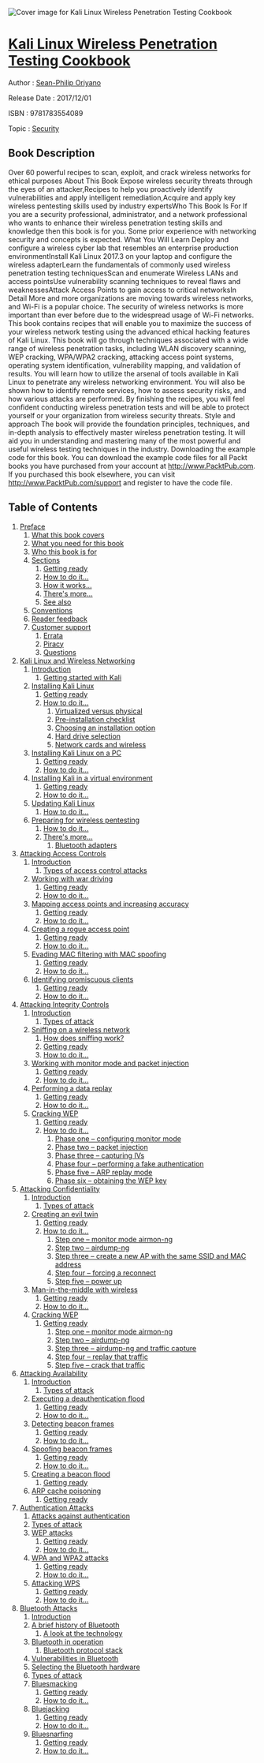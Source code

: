 ![Cover image for Kali Linux Wireless Penetration Testing Cookbook](https://imgdetail.ebookreading.net/cover/cover/security/EB9781783554089.jpg)

[Kali Linux Wireless Penetration Testing Cookbook](https://ebookreading.net/view/book/Kali+Linux+Wireless+Penetration+Testing+Cookbook-EB9781783554089_1.html "Kali Linux Wireless Penetration Testing Cookbook")
====================================================================================================================

Author : [Sean-Philip Oriyano](https://ebookreading.net/search/author/Sean-Philip+Oriyano)

Release Date : 2017/12/01

ISBN : 9781783554089

Topic : [Security](https://ebookreading.net/search/category/security)

Book Description
-----------------

Over 60 powerful recipes to scan, exploit, and crack wireless networks for ethical purposes
About This Book
Expose wireless security threats through the eyes of an attacker,Recipes to help you proactively identify vulnerabilities and apply intelligent remediation,Acquire and apply key wireless pentesting skills used by industry expertsWho This Book Is For
If you are a security professional, administrator, and a network professional who wants to enhance their wireless penetration testing skills and knowledge then this book is for you. Some prior experience with networking security and concepts is expected.
What You Will Learn
Deploy and configure a wireless cyber lab that resembles an enterprise production environmentInstall Kali Linux 2017.3 on your laptop and configure the wireless adapterLearn the fundamentals of commonly used wireless penetration testing techniquesScan and enumerate Wireless LANs and access pointsUse vulnerability scanning techniques to reveal flaws and weaknessesAttack Access Points to gain access to critical networksIn Detail
More and more organizations are moving towards wireless networks, and Wi-Fi is a popular choice. The security of wireless networks is more important than ever before due to the widespread usage of Wi-Fi networks. This book contains recipes that will enable you to maximize the success of your wireless network testing using the advanced ethical hacking features of Kali Linux.
This book will go through techniques associated with a wide range of wireless penetration tasks, including WLAN discovery scanning, WEP cracking, WPA/WPA2 cracking, attacking access point systems, operating system identification, vulnerability mapping, and validation of results. You will learn how to utilize the arsenal of tools available in Kali Linux to penetrate any wireless networking environment. You will also be shown how to identify remote services, how to assess security risks, and how various attacks are performed.
By finishing the recipes, you will feel confident conducting wireless penetration tests and will be able to protect yourself or your organization from wireless security threats.
Style and approach
The book will provide the foundation principles, techniques, and in-depth analysis to effectively master wireless penetration testing. It will aid you in understanding and mastering many of the most powerful and useful wireless testing techniques in the industry.
Downloading the example code for this book. You can download the example code files for all Packt books you have purchased from your account at http://www.PacktPub.com. If you purchased this book elsewhere, you can visit http://www.PacktPub.com/support and register to have the code file.
              
Table of Contents
-----------------

1. [Preface](https://ebookreading.net/view/book/Kali+Linux+Wireless+Penetration+Testing+Cookbook-EB9781783554089_15.html)
    1. [What this book covers](https://ebookreading.net/view/book/Kali+Linux+Wireless+Penetration+Testing+Cookbook-EB9781783554089_16.html)
    1. [What you need for this book](https://ebookreading.net/view/book/Kali+Linux+Wireless+Penetration+Testing+Cookbook-EB9781783554089_17.html)
    1. [Who this book is for](https://ebookreading.net/view/book/Kali+Linux+Wireless+Penetration+Testing+Cookbook-EB9781783554089_18.html)
    1. [Sections](https://ebookreading.net/view/book/Kali+Linux+Wireless+Penetration+Testing+Cookbook-EB9781783554089_19.html)
        1. [Getting ready](https://ebookreading.net/view/book/Kali+Linux+Wireless+Penetration+Testing+Cookbook-EB9781783554089_20.html)
        1. [How to do it…](https://ebookreading.net/view/book/Kali+Linux+Wireless+Penetration+Testing+Cookbook-EB9781783554089_21.html)
        1. [How it works…](https://ebookreading.net/view/book/Kali+Linux+Wireless+Penetration+Testing+Cookbook-EB9781783554089_22.html)
        1. [There&#39;s more…](https://ebookreading.net/view/book/Kali+Linux+Wireless+Penetration+Testing+Cookbook-EB9781783554089_23.html)
        1. [See also](https://ebookreading.net/view/book/Kali+Linux+Wireless+Penetration+Testing+Cookbook-EB9781783554089_24.html)
    1. [Conventions](https://ebookreading.net/view/book/Kali+Linux+Wireless+Penetration+Testing+Cookbook-EB9781783554089_25.html)
    1. [Reader feedback](https://ebookreading.net/view/book/Kali+Linux+Wireless+Penetration+Testing+Cookbook-EB9781783554089_26.html)
    1. [Customer support](https://ebookreading.net/view/book/Kali+Linux+Wireless+Penetration+Testing+Cookbook-EB9781783554089_27.html)
        1. [Errata](https://ebookreading.net/view/book/Kali+Linux+Wireless+Penetration+Testing+Cookbook-EB9781783554089_28.html)
        1. [Piracy](https://ebookreading.net/view/book/Kali+Linux+Wireless+Penetration+Testing+Cookbook-EB9781783554089_29.html)
        1. [Questions](https://ebookreading.net/view/book/Kali+Linux+Wireless+Penetration+Testing+Cookbook-EB9781783554089_30.html)
1. [Kali Linux and Wireless Networking](https://ebookreading.net/view/book/Kali+Linux+Wireless+Penetration+Testing+Cookbook-EB9781783554089_31.html)
    1. [Introduction](https://ebookreading.net/view/book/Kali+Linux+Wireless+Penetration+Testing+Cookbook-EB9781783554089_32.html)
        1. [Getting started with Kali](https://ebookreading.net/view/book/Kali+Linux+Wireless+Penetration+Testing+Cookbook-EB9781783554089_33.html)
    1. [Installing Kali Linux](https://ebookreading.net/view/book/Kali+Linux+Wireless+Penetration+Testing+Cookbook-EB9781783554089_34.html)
        1. [Getting ready](https://ebookreading.net/view/book/Kali+Linux+Wireless+Penetration+Testing+Cookbook-EB9781783554089_35.html)
        1. [How to do it...](https://ebookreading.net/view/book/Kali+Linux+Wireless+Penetration+Testing+Cookbook-EB9781783554089_36.html)
            1. [Virtualized versus physical](https://ebookreading.net/view/book/Kali+Linux+Wireless+Penetration+Testing+Cookbook-EB9781783554089_37.html)
            1. [Pre-installation checklist](https://ebookreading.net/view/book/Kali+Linux+Wireless+Penetration+Testing+Cookbook-EB9781783554089_38.html)
            1. [Choosing an installation option](https://ebookreading.net/view/book/Kali+Linux+Wireless+Penetration+Testing+Cookbook-EB9781783554089_39.html)
            1. [Hard drive selection](https://ebookreading.net/view/book/Kali+Linux+Wireless+Penetration+Testing+Cookbook-EB9781783554089_40.html)
            1. [Network cards and wireless](https://ebookreading.net/view/book/Kali+Linux+Wireless+Penetration+Testing+Cookbook-EB9781783554089_41.html)
    1. [Installing Kali Linux on a PC](https://ebookreading.net/view/book/Kali+Linux+Wireless+Penetration+Testing+Cookbook-EB9781783554089_42.html)
        1. [Getting ready](https://ebookreading.net/view/book/Kali+Linux+Wireless+Penetration+Testing+Cookbook-EB9781783554089_43.html)
        1. [How to do it...](https://ebookreading.net/view/book/Kali+Linux+Wireless+Penetration+Testing+Cookbook-EB9781783554089_44.html)
    1. [Installing Kali in a virtual environment](https://ebookreading.net/view/book/Kali+Linux+Wireless+Penetration+Testing+Cookbook-EB9781783554089_45.html)
        1. [Getting ready](https://ebookreading.net/view/book/Kali+Linux+Wireless+Penetration+Testing+Cookbook-EB9781783554089_46.html)
        1. [How to do it...](https://ebookreading.net/view/book/Kali+Linux+Wireless+Penetration+Testing+Cookbook-EB9781783554089_47.html)
    1. [Updating Kali Linux](https://ebookreading.net/view/book/Kali+Linux+Wireless+Penetration+Testing+Cookbook-EB9781783554089_48.html)
        1. [How to do it...](https://ebookreading.net/view/book/Kali+Linux+Wireless+Penetration+Testing+Cookbook-EB9781783554089_49.html)
    1. [Preparing for wireless pentesting](https://ebookreading.net/view/book/Kali+Linux+Wireless+Penetration+Testing+Cookbook-EB9781783554089_50.html)
        1. [How to do it...](https://ebookreading.net/view/book/Kali+Linux+Wireless+Penetration+Testing+Cookbook-EB9781783554089_51.html)
        1. [There&#39;s more...](https://ebookreading.net/view/book/Kali+Linux+Wireless+Penetration+Testing+Cookbook-EB9781783554089_52.html)
            1. [Bluetooth adapters](https://ebookreading.net/view/book/Kali+Linux+Wireless+Penetration+Testing+Cookbook-EB9781783554089_53.html)
1. [Attacking Access Controls](https://ebookreading.net/view/book/Kali+Linux+Wireless+Penetration+Testing+Cookbook-EB9781783554089_54.html)
    1. [Introduction](https://ebookreading.net/view/book/Kali+Linux+Wireless+Penetration+Testing+Cookbook-EB9781783554089_55.html)
        1. [Types of access control attacks](https://ebookreading.net/view/book/Kali+Linux+Wireless+Penetration+Testing+Cookbook-EB9781783554089_56.html)
    1. [Working with war driving](https://ebookreading.net/view/book/Kali+Linux+Wireless+Penetration+Testing+Cookbook-EB9781783554089_57.html)
        1. [Getting ready](https://ebookreading.net/view/book/Kali+Linux+Wireless+Penetration+Testing+Cookbook-EB9781783554089_58.html)
        1. [How to do it...](https://ebookreading.net/view/book/Kali+Linux+Wireless+Penetration+Testing+Cookbook-EB9781783554089_59.html)
    1. [Mapping access points and increasing accuracy](https://ebookreading.net/view/book/Kali+Linux+Wireless+Penetration+Testing+Cookbook-EB9781783554089_60.html)
        1. [Getting ready](https://ebookreading.net/view/book/Kali+Linux+Wireless+Penetration+Testing+Cookbook-EB9781783554089_61.html)
        1. [How to do it...](https://ebookreading.net/view/book/Kali+Linux+Wireless+Penetration+Testing+Cookbook-EB9781783554089_62.html)
    1. [Creating a rogue access point](https://ebookreading.net/view/book/Kali+Linux+Wireless+Penetration+Testing+Cookbook-EB9781783554089_64.html)
        1. [Getting ready](https://ebookreading.net/view/book/Kali+Linux+Wireless+Penetration+Testing+Cookbook-EB9781783554089_0.html)
        1. [How to do it...](https://ebookreading.net/view/book/Kali+Linux+Wireless+Penetration+Testing+Cookbook-EB9781783554089_65.html)
    1. [Evading MAC filtering with MAC spoofing](https://ebookreading.net/view/book/Kali+Linux+Wireless+Penetration+Testing+Cookbook-EB9781783554089_66.html)
        1. [Getting ready](https://ebookreading.net/view/book/Kali+Linux+Wireless+Penetration+Testing+Cookbook-EB9781783554089_67.html)
        1. [How to do it...](https://ebookreading.net/view/book/Kali+Linux+Wireless+Penetration+Testing+Cookbook-EB9781783554089_68.html)
    1. [Identifying promiscuous clients](https://ebookreading.net/view/book/Kali+Linux+Wireless+Penetration+Testing+Cookbook-EB9781783554089_69.html)
        1. [Getting ready](https://ebookreading.net/view/book/Kali+Linux+Wireless+Penetration+Testing+Cookbook-EB9781783554089_70.html)
        1. [How to do it...](https://ebookreading.net/view/book/Kali+Linux+Wireless+Penetration+Testing+Cookbook-EB9781783554089_71.html)
1. [Attacking Integrity Controls](https://ebookreading.net/view/book/Kali+Linux+Wireless+Penetration+Testing+Cookbook-EB9781783554089_72.html)
    1. [Introduction](https://ebookreading.net/view/book/Kali+Linux+Wireless+Penetration+Testing+Cookbook-EB9781783554089_73.html)
        1. [Types of attack](https://ebookreading.net/view/book/Kali+Linux+Wireless+Penetration+Testing+Cookbook-EB9781783554089_74.html)
    1. [Sniffing on a wireless network](https://ebookreading.net/view/book/Kali+Linux+Wireless+Penetration+Testing+Cookbook-EB9781783554089_75.html)
        1. [How does sniffing work?](https://ebookreading.net/view/book/Kali+Linux+Wireless+Penetration+Testing+Cookbook-EB9781783554089_76.html)
        1. [Getting ready](https://ebookreading.net/view/book/Kali+Linux+Wireless+Penetration+Testing+Cookbook-EB9781783554089_77.html)
        1. [How to do it...](https://ebookreading.net/view/book/Kali+Linux+Wireless+Penetration+Testing+Cookbook-EB9781783554089_78.html)
    1. [Working with monitor mode and packet injection](https://ebookreading.net/view/book/Kali+Linux+Wireless+Penetration+Testing+Cookbook-EB9781783554089_79.html)
        1. [Getting ready](https://ebookreading.net/view/book/Kali+Linux+Wireless+Penetration+Testing+Cookbook-EB9781783554089_80.html)
        1. [How to do it...](https://ebookreading.net/view/book/Kali+Linux+Wireless+Penetration+Testing+Cookbook-EB9781783554089_81.html)
    1. [Performing a data replay](https://ebookreading.net/view/book/Kali+Linux+Wireless+Penetration+Testing+Cookbook-EB9781783554089_82.html)
        1. [Getting ready](https://ebookreading.net/view/book/Kali+Linux+Wireless+Penetration+Testing+Cookbook-EB9781783554089_83.html)
        1. [How to do it...](https://ebookreading.net/view/book/Kali+Linux+Wireless+Penetration+Testing+Cookbook-EB9781783554089_84.html)
    1. [Cracking WEP](https://ebookreading.net/view/book/Kali+Linux+Wireless+Penetration+Testing+Cookbook-EB9781783554089_85.html)
        1. [Getting ready](https://ebookreading.net/view/book/Kali+Linux+Wireless+Penetration+Testing+Cookbook-EB9781783554089_86.html)
        1. [How to do it...](https://ebookreading.net/view/book/Kali+Linux+Wireless+Penetration+Testing+Cookbook-EB9781783554089_87.html)
            1. [Phase one – configuring monitor mode](https://ebookreading.net/view/book/Kali+Linux+Wireless+Penetration+Testing+Cookbook-EB9781783554089_88.html)
            1. [Phase two – packet injection](https://ebookreading.net/view/book/Kali+Linux+Wireless+Penetration+Testing+Cookbook-EB9781783554089_89.html)
            1. [Phase three – capturing IVs](https://ebookreading.net/view/book/Kali+Linux+Wireless+Penetration+Testing+Cookbook-EB9781783554089_90.html)
            1. [Phase four – performing a fake authentication](https://ebookreading.net/view/book/Kali+Linux+Wireless+Penetration+Testing+Cookbook-EB9781783554089_91.html)
            1. [Phase five – ARP replay mode](https://ebookreading.net/view/book/Kali+Linux+Wireless+Penetration+Testing+Cookbook-EB9781783554089_92.html)
            1. [Phase six – obtaining the WEP key](https://ebookreading.net/view/book/Kali+Linux+Wireless+Penetration+Testing+Cookbook-EB9781783554089_93.html)
1. [Attacking Confidentiality](https://ebookreading.net/view/book/Kali+Linux+Wireless+Penetration+Testing+Cookbook-EB9781783554089_94.html)
    1. [Introduction](https://ebookreading.net/view/book/Kali+Linux+Wireless+Penetration+Testing+Cookbook-EB9781783554089_95.html)
        1. [Types of attack](https://ebookreading.net/view/book/Kali+Linux+Wireless+Penetration+Testing+Cookbook-EB9781783554089_96.html)
    1. [Creating an evil twin](https://ebookreading.net/view/book/Kali+Linux+Wireless+Penetration+Testing+Cookbook-EB9781783554089_97.html)
        1. [Getting ready](https://ebookreading.net/view/book/Kali+Linux+Wireless+Penetration+Testing+Cookbook-EB9781783554089_98.html)
        1. [How to do it...](https://ebookreading.net/view/book/Kali+Linux+Wireless+Penetration+Testing+Cookbook-EB9781783554089_99.html)
            1. [Step one – monitor mode airmon-ng](https://ebookreading.net/view/book/Kali+Linux+Wireless+Penetration+Testing+Cookbook-EB9781783554089_100.html)
            1. [Step two – airdump-ng](https://ebookreading.net/view/book/Kali+Linux+Wireless+Penetration+Testing+Cookbook-EB9781783554089_101.html)
            1. [Step three – create a new AP with the same SSID and MAC address](https://ebookreading.net/view/book/Kali+Linux+Wireless+Penetration+Testing+Cookbook-EB9781783554089_102.html)
            1. [Step four – forcing a reconnect](https://ebookreading.net/view/book/Kali+Linux+Wireless+Penetration+Testing+Cookbook-EB9781783554089_103.html)
            1. [Step five – power up](https://ebookreading.net/view/book/Kali+Linux+Wireless+Penetration+Testing+Cookbook-EB9781783554089_104.html)
    1. [Man-in-the-middle with wireless](https://ebookreading.net/view/book/Kali+Linux+Wireless+Penetration+Testing+Cookbook-EB9781783554089_105.html)
        1. [Getting ready](https://ebookreading.net/view/book/Kali+Linux+Wireless+Penetration+Testing+Cookbook-EB9781783554089_106.html)
        1. [How to do it...](https://ebookreading.net/view/book/Kali+Linux+Wireless+Penetration+Testing+Cookbook-EB9781783554089_107.html)
    1. [Cracking WEP](https://ebookreading.net/view/book/Kali+Linux+Wireless+Penetration+Testing+Cookbook-EB9781783554089_108.html)
        1. [Getting ready](https://ebookreading.net/view/book/Kali+Linux+Wireless+Penetration+Testing+Cookbook-EB9781783554089_109.html)
            1. [Step one – monitor mode airmon-ng](https://ebookreading.net/view/book/Kali+Linux+Wireless+Penetration+Testing+Cookbook-EB9781783554089_111.html)
            1. [Step two – airdump-ng](https://ebookreading.net/view/book/Kali+Linux+Wireless+Penetration+Testing+Cookbook-EB9781783554089_112.html)
            1. [Step three – airdump-ng and traffic capture](https://ebookreading.net/view/book/Kali+Linux+Wireless+Penetration+Testing+Cookbook-EB9781783554089_113.html)
            1. [Step four – replay that traffic](https://ebookreading.net/view/book/Kali+Linux+Wireless+Penetration+Testing+Cookbook-EB9781783554089_114.html)
            1. [Step five – crack that traffic](https://ebookreading.net/view/book/Kali+Linux+Wireless+Penetration+Testing+Cookbook-EB9781783554089_0.html)
1. [Attacking Availability](https://ebookreading.net/view/book/Kali+Linux+Wireless+Penetration+Testing+Cookbook-EB9781783554089_115.html)
    1. [Introduction](https://ebookreading.net/view/book/Kali+Linux+Wireless+Penetration+Testing+Cookbook-EB9781783554089_116.html)
        1. [Types of attack](https://ebookreading.net/view/book/Kali+Linux+Wireless+Penetration+Testing+Cookbook-EB9781783554089_117.html)
    1. [Executing a deauthentication flood](https://ebookreading.net/view/book/Kali+Linux+Wireless+Penetration+Testing+Cookbook-EB9781783554089_118.html)
        1. [Getting ready](https://ebookreading.net/view/book/Kali+Linux+Wireless+Penetration+Testing+Cookbook-EB9781783554089_119.html)
        1. [How to do it...](https://ebookreading.net/view/book/Kali+Linux+Wireless+Penetration+Testing+Cookbook-EB9781783554089_120.html)
    1. [Detecting beacon frames](https://ebookreading.net/view/book/Kali+Linux+Wireless+Penetration+Testing+Cookbook-EB9781783554089_121.html)
        1. [Getting ready](https://ebookreading.net/view/book/Kali+Linux+Wireless+Penetration+Testing+Cookbook-EB9781783554089_122.html)
        1. [How to do it...](https://ebookreading.net/view/book/Kali+Linux+Wireless+Penetration+Testing+Cookbook-EB9781783554089_123.html)
    1. [Spoofing beacon frames](https://ebookreading.net/view/book/Kali+Linux+Wireless+Penetration+Testing+Cookbook-EB9781783554089_124.html)
        1. [Getting ready](https://ebookreading.net/view/book/Kali+Linux+Wireless+Penetration+Testing+Cookbook-EB9781783554089_125.html)
        1. [How to do it...](https://ebookreading.net/view/book/Kali+Linux+Wireless+Penetration+Testing+Cookbook-EB9781783554089_126.html)
    1. [Creating a beacon flood](https://ebookreading.net/view/book/Kali+Linux+Wireless+Penetration+Testing+Cookbook-EB9781783554089_127.html)
        1. [Getting ready](https://ebookreading.net/view/book/Kali+Linux+Wireless+Penetration+Testing+Cookbook-EB9781783554089_128.html)
    1. [ARP cache poisoning](https://ebookreading.net/view/book/Kali+Linux+Wireless+Penetration+Testing+Cookbook-EB9781783554089_129.html)
        1. [Getting ready](https://ebookreading.net/view/book/Kali+Linux+Wireless+Penetration+Testing+Cookbook-EB9781783554089_130.html)
1. [Authentication Attacks](https://ebookreading.net/view/book/Kali+Linux+Wireless+Penetration+Testing+Cookbook-EB9781783554089_131.html)
    1. [Attacks against authentication](https://ebookreading.net/view/book/Kali+Linux+Wireless+Penetration+Testing+Cookbook-EB9781783554089_132.html)
    1. [Types of attack](https://ebookreading.net/view/book/Kali+Linux+Wireless+Penetration+Testing+Cookbook-EB9781783554089_133.html)
    1. [WEP attacks](https://ebookreading.net/view/book/Kali+Linux+Wireless+Penetration+Testing+Cookbook-EB9781783554089_134.html)
        1. [Getting ready](https://ebookreading.net/view/book/Kali+Linux+Wireless+Penetration+Testing+Cookbook-EB9781783554089_135.html)
        1. [How to do it...](https://ebookreading.net/view/book/Kali+Linux+Wireless+Penetration+Testing+Cookbook-EB9781783554089_136.html)
    1. [WPA and WPA2 attacks](https://ebookreading.net/view/book/Kali+Linux+Wireless+Penetration+Testing+Cookbook-EB9781783554089_137.html)
        1. [Getting ready](https://ebookreading.net/view/book/Kali+Linux+Wireless+Penetration+Testing+Cookbook-EB9781783554089_138.html)
        1. [How to do it...](https://ebookreading.net/view/book/Kali+Linux+Wireless+Penetration+Testing+Cookbook-EB9781783554089_139.html)
    1. [Attacking WPS](https://ebookreading.net/view/book/Kali+Linux+Wireless+Penetration+Testing+Cookbook-EB9781783554089_140.html)
        1. [Getting ready](https://ebookreading.net/view/book/Kali+Linux+Wireless+Penetration+Testing+Cookbook-EB9781783554089_141.html)
        1. [How to do it...](https://ebookreading.net/view/book/Kali+Linux+Wireless+Penetration+Testing+Cookbook-EB9781783554089_143.html)
1. [Bluetooth Attacks](https://ebookreading.net/view/book/Kali+Linux+Wireless+Penetration+Testing+Cookbook-EB9781783554089_144.html)
    1. [Introduction](https://ebookreading.net/view/book/Kali+Linux+Wireless+Penetration+Testing+Cookbook-EB9781783554089_145.html)
    1. [A brief history of Bluetooth](https://ebookreading.net/view/book/Kali+Linux+Wireless+Penetration+Testing+Cookbook-EB9781783554089_146.html)
        1. [A look at the technology](https://ebookreading.net/view/book/Kali+Linux+Wireless+Penetration+Testing+Cookbook-EB9781783554089_147.html)
    1. [Bluetooth in operation](https://ebookreading.net/view/book/Kali+Linux+Wireless+Penetration+Testing+Cookbook-EB9781783554089_148.html)
        1. [Bluetooth protocol stack](https://ebookreading.net/view/book/Kali+Linux+Wireless+Penetration+Testing+Cookbook-EB9781783554089_149.html)
    1. [Vulnerabilities in Bluetooth](https://ebookreading.net/view/book/Kali+Linux+Wireless+Penetration+Testing+Cookbook-EB9781783554089_0.html)
    1. [Selecting the Bluetooth hardware](https://ebookreading.net/view/book/Kali+Linux+Wireless+Penetration+Testing+Cookbook-EB9781783554089_150.html)
    1. [Types of attack](https://ebookreading.net/view/book/Kali+Linux+Wireless+Penetration+Testing+Cookbook-EB9781783554089_151.html)
    1. [Bluesmacking](https://ebookreading.net/view/book/Kali+Linux+Wireless+Penetration+Testing+Cookbook-EB9781783554089_152.html)
        1. [Getting ready](https://ebookreading.net/view/book/Kali+Linux+Wireless+Penetration+Testing+Cookbook-EB9781783554089_154.html)
        1. [How to do it...](https://ebookreading.net/view/book/Kali+Linux+Wireless+Penetration+Testing+Cookbook-EB9781783554089_155.html)
    1. [Bluejacking](https://ebookreading.net/view/book/Kali+Linux+Wireless+Penetration+Testing+Cookbook-EB9781783554089_156.html)
        1. [Getting ready](https://ebookreading.net/view/book/Kali+Linux+Wireless+Penetration+Testing+Cookbook-EB9781783554089_157.html)
        1. [How to do it...](https://ebookreading.net/view/book/Kali+Linux+Wireless+Penetration+Testing+Cookbook-EB9781783554089_158.html)
    1. [Bluesnarfing](https://ebookreading.net/view/book/Kali+Linux+Wireless+Penetration+Testing+Cookbook-EB9781783554089_0.html)
        1. [Getting ready](https://ebookreading.net/view/book/Kali+Linux+Wireless+Penetration+Testing+Cookbook-EB9781783554089_160.html)
        1. [How to do it...](https://ebookreading.net/view/book/Kali+Linux+Wireless+Penetration+Testing+Cookbook-EB9781783554089_0.html)

